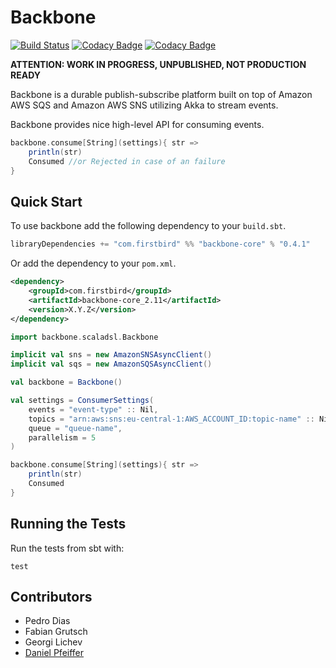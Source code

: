 # Backbone

[![Build Status](https://travis-ci.org/firstbirdtech/backbone.svg?branch=master)](https://travis-ci.org/firstbirdtech/backbone)
[![Codacy Badge](https://api.codacy.com/project/badge/Coverage/805331624b64414ab4bebae67557d5f7)](https://www.codacy.com/app/daniel-pfeiffer/backbone?utm_source=github.com&utm_medium=referral&utm_content=firstbirdtech/backbone&utm_campaign=Badge_Coverage)
[![Codacy Badge](https://api.codacy.com/project/badge/Grade/805331624b64414ab4bebae67557d5f7)](https://www.codacy.com/app/daniel-pfeiffer/backbone?utm_source=github.com&amp;utm_medium=referral&amp;utm_content=firstbirdtech/backbone&amp;utm_campaign=Badge_Grade)

**ATTENTION: WORK IN PROGRESS, UNPUBLISHED, NOT PRODUCTION READY**

Backbone is a durable publish-subscribe platform built on top of Amazon AWS SQS and Amazon AWS SNS utilizing
Akka to stream events.

Backbone provides nice high-level API for consuming events.

```scala
backbone.consume[String](settings){ str =>
    println(str)
    Consumed //or Rejected in case of an failure
}
```

## Quick Start

To use backbone add the following dependency to your `build.sbt`.
```scala
libraryDependencies += "com.firstbird" %% "backbone-core" % "0.4.1"
```

Or add the dependency to your `pom.xml`.
```xml
<dependency>
    <groupId>com.firstbird</groupId>
    <artifactId>backbone-core_2.11</artifactId>
    <version>X.Y.Z</version>
</dependency>
```

```scala
import backbone.scaladsl.Backbone

implicit val sns = new AmazonSNSAsyncClient()
implicit val sqs = new AmazonSQSAsyncClient()

val backbone = Backbone()

val settings = ConsumerSettings(
    events = "event-type" :: Nil,
    topics = "arn:aws:sns:eu-central-1:AWS_ACCOUNT_ID:topic-name" :: Nil,
    queue = "queue-name",
    parallelism = 5
)

backbone.consume[String](settings){ str =>
    println(str)
    Consumed
}
```

## Running the Tests

Run the tests from sbt with:
```
test
```

## Contributors

* Pedro Dias
* Fabian Grutsch
* Georgi Lichev
* [Daniel Pfeiffer](https://github.com/dpfeiffer)
